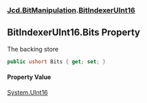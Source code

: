 ### [Jcd.BitManipulation](Jcd_BitManipulation.md 'Jcd.BitManipulation').[BitIndexerUInt16](Jcd_BitManipulation_BitIndexerUInt16.md 'Jcd.BitManipulation.BitIndexerUInt16')
## BitIndexerUInt16.Bits Property
The backing store  
```csharp
public ushort Bits { get; set; }
```
#### Property Value
[System.UInt16](https://docs.microsoft.com/en-us/dotnet/api/System.UInt16 'System.UInt16')
